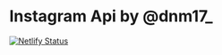 # Instagram Api by @dnm17_

[![Netlify Status](https://api.netlify.com/api/v1/badges/bd8d661e-c192-463f-a00a-b2a89bf36f1b/deploy-status)](https://app.netlify.com/sites/boisterous-naiad-8b5ec8/deploys)
